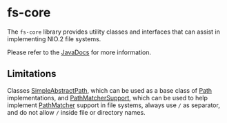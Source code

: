 # fs-core

The `fs-core` library provides utility classes and interfaces that can assist in implementing NIO.2 file systems.

Please refer to the [JavaDocs](https://robtimus.github.io/fs-core/apidocs/index.html) for more information.

## Limitations

Classes [SimpleAbstractPath](https://robtimus.github.io/fs-core/apidocs/com/github/robtimus/filesystems/SimpleAbstractPath.html), which can be used as a base class of [Path](http://docs.oracle.com/javase/8/docs/api/java/nio/file/Path.html) implementations, and [PathMatcherSupport](https://robtimus.github.io/fs-core/apidocs/com/github/robtimus/filesystems/PathMatcherSupport.html), which can be used to help implement [PathMatcher](http://docs.oracle.com/javase/8/docs/api/java/nio/file/PathMatcher.html) support in file systems, always use `/` as separator, and do not allow `/` inside file or directory names.
